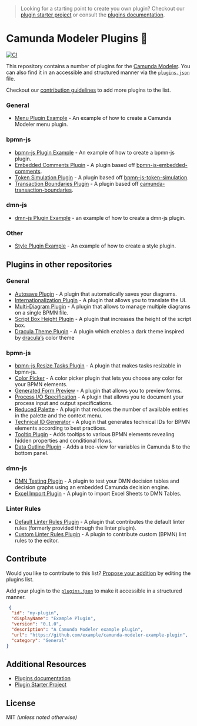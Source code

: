 > Looking for a starting point to create you own plugin? Checkout our [plugin starter project](https://github.com/camunda/camunda-modeler-plugin-example) or consult the [plugins documentation](https://docs.camunda.io/docs/components/modeler/desktop-modeler/plugins/).


# Camunda Modeler Plugins :electric_plug:

[![CI](https://github.com/camunda/camunda-modeler-plugins/actions/workflows/CI.yml/badge.svg)](https://github.com/camunda/camunda-modeler-plugins/actions/workflows/CI.yml)

This repository contains a number of plugins for the [Camunda Modeler](https://github.com/camunda/camunda-modeler). You can also find it in an accessible and structured manner via the [`plugins.json`](./plugins.json) file.

Checkout our [contribution guidelines](#contribute) to add more plugins to the list.

### General

* [Menu Plugin Example](./menu-plugin-example) - An example of how to create a Camunda Modeler menu plugin.

### bpmn-js

* [bpmn-js Plugin Example](./bpmn-js-plugin-example) - An example of how to create a bpmn-js plugin.
* [Embedded Comments Plugin](./bpmn-js-plugin-embedded-comments) - A plugin based off [bpmn-js-embedded-comments](https://github.com/bpmn-io/bpmn-js-embedded-comments).
* [Token Simulation Plugin](https://github.com/camunda/camunda-modeler-token-simulation-plugin) - A plugin based off [bpmn-js-token-simulation](https://github.com/bpmn-io/bpmn-js-token-simulation).
* [Transaction Boundaries Plugin](./camunda-transaction-boundaries-plugin) - A plugin based off [camunda-transaction-boundaries](https://github.com/bpmn-io/camunda-transaction-boundaries).

### dmn-js

* [dmn-js Plugin Example](./dmn-js-plugin-example) - an example of how to create a dmn-js plugin.

### Other

* [Style Plugin Example](./style-plugin-example) - An example of how to create a style plugin.

## Plugins in other repositories

### General

* [Autosave Plugin](https://github.com/pinussilvestrus/camunda-modeler-autosave-plugin) - A plugin that automatically saves your diagrams.
* [Internationalization Plugin](https://github.com/FlowSquad/camunda-modeler-i18n-plugin) - A plugin that allows you to translate the UI.
* [Multi-Diagram Plugin](https://github.com/sharedchains/camunda-modeler-plugin-multidiagram) - A plugin that allows to manage multiple diagrams on a single BPMN file.
* [Script Box Height Plugin](https://github.com/shepda/camunda-modeler-script-box-height-plugin) - A plugin that increases the height of the script box.
* [Dracula Theme Plugin](https://github.com/hlucasfranca/camunda-modeler-plugin-dracula) - A plugin which enables a dark theme inspired by [dracula’s](https://draculatheme.com) color theme

### bpmn-js

* [bpmn-js Resize Tasks Plugin](https://github.com/philippfromme/camunda-modeler-plugin-resize-tasks) - A plugin that makes tasks resizable in bpmn-js.
* [Color Picker](https://github.com/camunda-community-hub/camunda-modeler-plugin-color-picker) - A color picker plugin that lets you choose any color for your BPMN elements.
* [Generated Form Preview](https://github.com/camunda-community-hub/camunda-modeler-plugin-usertask-generatedform-preview) - A plugin that allows you to preview forms.
* [Process I/O Specification](https://github.com/camunda/camunda-modeler-process-io-specification-plugin) - A plugin that allows you to document your process input and output specifications.
* [Reduced Palette](https://github.com/camunda-community-hub/camunda-modeler-plugin-reduced-palette) - A plugin that reduces the number of available entries in the palette and the context menu.
* [Technical ID Generator](https://github.com/camunda-community-hub/camunda-modeler-plugin-rename-technical-ids) - A plugin that generates technical IDs for BPMN elements according to best practices.
* [Tooltip Plugin](https://github.com/viadee/camunda-modeler-tooltip-plugin) - Adds tooltips to various BPMN elements revealing hidden properties and conditional flows.
* [Data Outline Plugin](https://github.com/camunda/camunda-modeler-data-outline-plugin) - Adds a tree-view for variables in Camunda 8 to the bottom panel.


### dmn-js

* [DMN Testing Plugin](https://github.com/bpmn-io/dmn-testing-plugin) - A plugin to test your DMN decision tables and decision graphs using an embedded Camunda decision engine.
* [Excel Import Plugin](https://github.com/pinussilvestrus/camunda-modeler-excel-import-plugin) - A plugin to import Excel Sheets to DMN Tables.

### Linter Rules

* [Default Linter Rules Plugin](https://github.com/jonathanlukas/camunda-modeler-linter-default-rules) - A plugin that contributes the default linter rules (formerly provided through the linter plugin).
* [Custom Linter Rules Plugin](https://github.com/camunda/camunda-modeler-custom-linter-rules-plugin) - A plugin to contribute custom (BPMN) lint rules to the editor.

## Contribute

Would you like to contribute to this list? [Propose your addition](https://github.com/camunda/camunda-modeler/edit/master/README.md) by editing the plugins list.

Add your plugin to the [`plugins.json`](./plugins.json) to make it accessible in a structured manner.

```json
 {
  "id": "my-plugin",
  "displayName": "Example Plugin",
  "version": "0.1.0",
  "description": "A Camunda Modeler example plugin",
  "url": "https://github.com/example/camunda-modeler-example-plugin",
  "category": "General"
}
```

## Additional Resources

* [Plugins documentation](https://docs.camunda.io/docs/components/modeler/desktop-modeler/plugins/)
* [Plugin Starter Project](https://github.com/camunda/camunda-modeler-plugin-example)


## License

MIT _(unless noted otherwise)_
